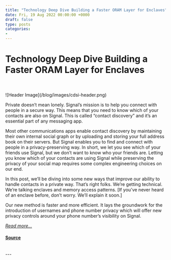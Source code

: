 ```yaml
---
title: "Technology Deep Dive Building a Faster ORAM Layer for Enclaves"
date: Fri, 19 Aug 2022 00:00:00 +0000
draft: false
type: posts
categories: 
- 
---
```

# Technology Deep Dive Building a Faster ORAM Layer for Enclaves

<br/>

<br/>
![Header Image](/blog/images/cdsi-header.png)

Private doesn’t mean lonely. Signal’s mission is to help you connect with people in a secure way. This means that you need to know which of your contacts are also on Signal. This is called “contact discovery” and it’s an essential part of any messaging app.

Most other communications apps enable contact discovery by maintaining their own internal social graph or by uploading and storing your full address book on their servers. But Signal enables you to find and connect with people in a privacy-preserving way. In short, we let you see which of your friends use Signal, but we don’t want to know who your friends are. Letting you know which of your contacts are using Signal while preserving the privacy of your social map requires some complex engineering choices on our end.

In this post, we’ll be diving into some new ways that improve our ability to handle contacts in a private way. That’s right folks. We’re getting technical. We’re talking enclaves and memory access patterns. \[If you’ve never heard of an enclave before, don’t worry. We’ll explain it soon.\]

Our new method is faster and more efficient. It lays the groundwork for the introduction of usernames and phone number privacy which will offer new privacy controls around your phone number’s visibility on Signal.

[_Read more..._](https://signal.org/blog/building-faster-oram/)

#### [Source](https://signal.org/blog/building-faster-oram/)

<br/>
---
